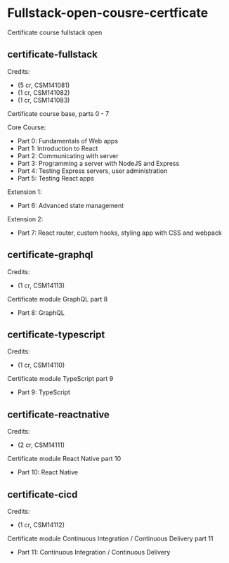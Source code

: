 # Fullstack-open-cousre-certficate

Certificate course fullstack open

## certificate-fullstack

Credits:

- (5 cr, CSM141081)
- (1 cr, CSM141082)
- (1 cr, CSM141083)

Certificate course base, parts 0 - 7

Core Course:

- Part 0: Fundamentals of Web apps
- Part 1: Introduction to React
- Part 2: Communicating with server
- Part 3: Programming a server with NodeJS and Express
- Part 4: Testing Express servers, user administration
- Part 5: Testing React apps

Extension 1:

- Part 6: Advanced state management

Extension 2:

- Part 7: React router, custom hooks, styling app with CSS and webpack

## certificate-graphql

Credits:

- (1 cr, CSM14113)

Certificate module GraphQL part 8

- Part 8: GraphQL

## certificate-typescript

Credits:

- (1 cr, CSM14110)

Certificate module TypeScript part 9

- Part 9: TypeScript

## certificate-reactnative

Credits:

- (2 cr, CSM14111)

Certificate module React Native part 10

- Part 10: React Native

## certificate-cicd

Credits:

- (1 cr, CSM14112)

Certificate module Continuous Integration / Continuous Delivery part 11

- Part 11: Continuous Integration / Continuous Delivery
